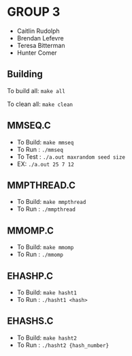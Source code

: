 # GROUP 3
* Caitlin Rudolph
* Brendan Lefevre
* Teresa Bitterman
* Hunter Comer

## Building

To build all: `make all`

To clean all: `make clean`
	
## MMSEQ.C
* To Build: ``make mmseq``
* To Run  : `./mmseq`
* To Test : `./a.out maxrandom seed size`
* EX: `./a.out 25 7 12`
	

## MMPTHREAD.C
* To Build: `make mmpthread`
* To Run  : `./mmpthread`


## MMOMP.C
* To Build: `make mmomp`
* To Run  : `./mmomp`

## EHASHP.C
* To Build: `make hasht1`
* To Run  : `./hasht1 <hash>`

## EHASHS.C
* To Build: `make hasht2`
* To Run  : `./hasht2 {hash_number}`
